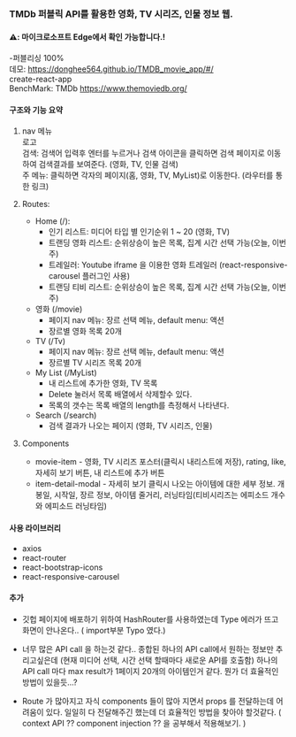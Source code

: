 ### TMDb 퍼블릭 API를 활용한 영화, TV 시리즈, 인물 정보 웹.
#### ⚠️: 마이크로소프트 Edge에서 확인 가능합니다.!
-퍼블리싱 100%<br>
데모: https://donghee564.github.io/TMDB_movie_app/#/ <br>
create-react-app<br>
BenchMark: TMDb https://www.themoviedb.org/

#### 구조와 기능 요약
1. nav 메뉴 <br>
 로고<br>
 검색: 검색어 입력후 엔터를 누르거나 검색 아이콘을 클릭하면 검색 페이지로 이동하여 검색결과를 보여준다. (영화, TV, 인물 검색) <br>
 주 메뉴: 클릭하면 각자의 페이지(홈, 영화, TV, MyList)로 이동한다. (라우터를 통한 링크)
 
2. Routes: 
   - Home (/): 
      * 인기 리스트: 미디어 타입 별 인기순위 1 ~ 20 (영화, TV)
      * 트랜딩 영화 리스트: 순위상승이 높은 목록, 집계 시간 선택 가능(오늘, 이번주)
      * 트레일러: Youtube iframe 을 이용한 영화 트레일러 (react-responsive-carousel 플러그인 사용)
      * 트랜딩 티비 리스트: 순위상승이 높은 목록, 집계 시간 선택 가능(오늘, 이번주)
   - 영화 (/movie)
      * 페이지 nav 메뉴: 장르 선택 메뉴, default menu: 액션
      * 장르별 영화 목록 20개
   - TV (/Tv)
      * 페이지 nav 메뉴: 장르 선택 메뉴, default menu: 액션
      * 장르별 TV 시리즈 목록 20개
   - My List (/MyList) 
      * 내 리스트에 추가한 영화, TV 목록
      * Delete 눌러서 목록 배열에서 삭제할수 있다.
      * 목록의 갯수는 목록 배열의 length를 측정해서 나타낸다.
   - Search (/search)
      * 검색 결과가 나오는 페이지 (영화, TV 시리즈, 인물)
 
3. Components
   - movie-item - 영화, TV 시리즈 포스터(클릭시 내리스트에 저장), rating, like, 자세히 보기 버튼, 내 리스트에 추가 버튼
   - item-detail-modal - 자세히 보기 클릭시 나오는 아이템에 대한 세부 정보. 개봉일, 시작일, 장르 정보, 아이템 줄거리, 러닝타임(티비시리즈는 에피소드 개수와 에피소드 러닝타임)

#### 사용 라이브러리
 - axios
 - react-router
 - react-bootstrap-icons
 - react-responsive-carousel

#### 추가

- 깃헙 페이지에 배포하기 위하여 HashRouter를 사용하였는데 Type 에러가 뜨고 화면이 안나온다.. ( import부분 Typo 였다.) 

- 너무 많은 API call 을 하는것 같다.. 종합된 하나의 API call에서 원하는 정보만 추리고싶은데 (현재 미디어 선택, 시간 선택 할때마다 새로운 API를 호출함) 
 하나의 API call 마다 max result가 1페이지 20개의 아이템인거 같다. 뭔가 더 효율적인 방법이 있을듯...?

- Route 가 많아지고 자식 components 들이 많아 지면서 props 를 전달하는데 어려움이 있다. 일일히 다 전달해주긴 했는데 더 효율적인 방법을 찾아야 할것같다.
( context API ??  component injection ?? 을 공부해서 적용해보기. )
